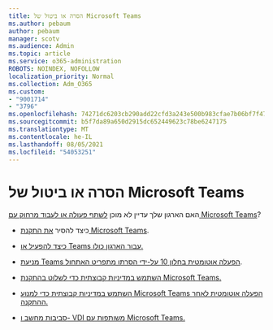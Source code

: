 ```yaml
---
title: הסרה או ביטול של Microsoft Teams
ms.author: pebaum
author: pebaum
manager: scotv
ms.audience: Admin
ms.topic: article
ms.service: o365-administration
ROBOTS: NOINDEX, NOFOLLOW
localization_priority: Normal
ms.collection: Adm_O365
ms.custom:
- "9001714"
- "3796"
ms.openlocfilehash: 74271dc6203cb290add22cfd3a243e500b983cfae7b06bf7f47e892b868ff4e7
ms.sourcegitcommit: b5f7da89a650d2915dc652449623c78be6247175
ms.translationtype: MT
ms.contentlocale: he-IL
ms.lasthandoff: 08/05/2021
ms.locfileid: "54053251"
---
```

# <a name="remove-or-turn-off-microsoft-teams"></a>הסרה או ביטול של Microsoft Teams

האם הארגון שלך עדיין לא מוכן [לשתף פעולה או לעבוד מרחוק עם Microsoft Teams](https://products.office.com/microsoft-teams/group-chat-software?&OCID=AID2000955_SEM_WiLWtgAAAKcGoHNG:20200305184100:s&msclkid=cbe12a5675e41135662d7437325dbd9a&ef_id=WiLWtgAAAKcGoHNG:20200305184100:s)?

- כיצד להסיר [את התקנת Microsoft Teams](https://support.office.com/article/Uninstall-Microsoft-Teams-3b159754-3c26-4952-abe7-57d27f5f4c81).

- [כיצד להפעיל או Teams עבור הארגון כולו.](https://docs.microsoft.com/MicrosoftTeams/office-365-set-up)

- [מניעת Teams הפעלה אוטומטית בחלון 10 על-ידי הסרתו מתפריט האתחול](https://support.microsoft.com/help/4026268/windows-10-change-startup-apps).

- [השתמש במדיניות קבוצתית כדי לשלוט בהתקנת Microsoft Teams.](https://docs.microsoft.com/deployoffice/teams-install#use-group-policy-to-control-the-installation-of-microsoft-teams)

- [השתמש במדיניות קבוצתית כדי למנוע Microsoft Teams הפעלה אוטומטית לאחר ההתקנה.](https://docs.microsoft.com/deployoffice/teams-install#use-group-policy-to-prevent-microsoft-teams-from-starting-automatically-after-installation)

- [סביבות מחשב ו- VDI משותפות עם Microsoft Teams.](https://docs.microsoft.com/deployoffice/teams-install#shared-computer-and-vdi-environments-with-microsoft-teams)
